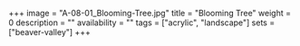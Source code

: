 +++
image = "A-08-01_Blooming-Tree.jpg"
title = "Blooming Tree"
weight = 0
description = ""
availability = ""
tags = ["acrylic", "landscape"]
sets = ["beaver-valley"]
+++
